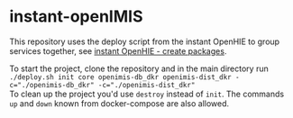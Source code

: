 # instant-openIMIS

This repository uses the deploy script from the instant OpenHIE to group services together,
see [instant OpenHIE - create packages](https://openhie.github.io/instant/docs/how-to/creating-packages).

To start the project, clone the repository and in the main directory run \
`./deploy.sh init core openimis-db_dkr openimis-dist_dkr -c="./openimis-db_dkr" -c="./openimis-dist_dkr"` \
To clean up the project you'd use `destroy` instead of `init`. The commands `up` and `down` known from docker-compose are also allowed. 
